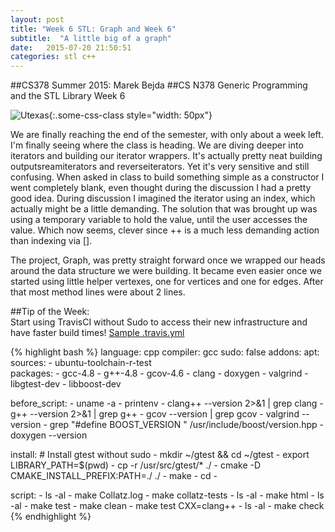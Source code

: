 ```yaml
---
layout: post
title: "Week 6 STL: Graph and Week 6"
subtitle:  "A little big of a graph"
date:   2015-07-20 21:50:51
categories: stl c++ 
---
```


##CS378 Summer 2015: Marek Bejda
##CS N378 Generic Programming and the STL Library Week 6

![Utexas](https://www.utexas.edu/sites/default/files/images/Trademarked_Silhouette2.jpg){:.some-css-class style="width: 50px"}

We are finally reaching the end of the semester, with only about a week left. I'm finally seeing where the class is heading. We are diving deeper into iterators and building our iterator wrappers. It's actually pretty neat building outputsreamiterators and reverseiterators. Yet it's very sensitive and still confusing. When asked in class to build something simple as a constructor I went completely blank, even thought during the discussion I had a pretty good idea. During discussion I imagined the iterator using an index, which actually might be a little demanding. The solution that was brought up was using a temporary variable to hold the value, until the user accesses the value. Which now seems, clever since ++ is a much less demanding action than indexing via []. 

The project, Graph, was pretty straight forward once we wrapped our heads around the data structure we were building. It became even easier once we started using little helper vertexes, one for vertices and one for edges. After that most method lines were about 2 lines.  


##Tip of the Week:  
Start using TravisCI without Sudo to access their new infrastructure and have faster build times! [Sample .travis.yml][sampleTravis]


{% highlight bash %}
language: cpp
compiler: gcc
sudo: false
addons:
  apt: 
   sources: 
      - ubuntu-toolchain-r-test          
   packages:
      - gcc-4.8 
      - g++-4.8
      - gcov-4.6
      - clang
      - doxygen
      - valgrind
      - libgtest-dev
      - libboost-dev
 
before_script:
    - uname -a
    - printenv
    - clang++ --version 2>&1 | grep clang
    - g++ --version 2>&1 | grep g++
    - gcov --version | grep gcov
    - valgrind --version
    - grep "#define BOOST_VERSION " /usr/include/boost/version.hpp
    - doxygen --version

install: 
    # Install gtest without sudo 
    - mkdir ~/gtest && cd ~/gtest
    - export LIBRARY_PATH=$(pwd)
    - cp -r /usr/src/gtest/* ./
    - cmake -D CMAKE_INSTALL_PREFIX:PATH=./ ./
    - make
    - cd -

script:
    - ls -al
    - make Collatz.log
    - make collatz-tests
    - ls -al
    - make html
    - ls -al
    - make test
    - make clean
    - make test CXX=clang++
    - ls -al
    - make check
{% endhighlight %}

[sampleTravis]: /static/stl.sample.travis.yml
